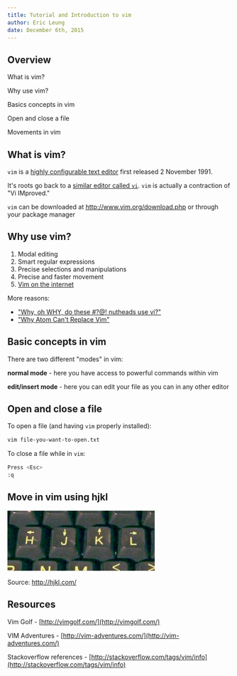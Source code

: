 ```yaml
---
title: Tutorial and Introduction to vim
author: Eric Leung
date: December 6th, 2015
---
```


## Overview

What is vim?

Why use vim?

Basics concepts in vim

Open and close a file

Movements in vim

## What is vim?

`vim` is a [highly configurable text
editor](https://en.wikipedia.org/wiki/Vim_(text_editor)) first released 2
November 1991.

It's roots go back to a [similar editor called
`vi`](https://en.wikipedia.org/wiki/Vi). `vim` is actually a contraction of "Vi
IMproved."

`vim` can be downloaded at http://www.vim.org/download.php or through your
package manager

## Why use vim?

1. Modal editing
2. Smart regular expressions
3. Precise selections and manipulations
4. Precise and faster movement
5. [Vim on the internet](https://github.com/terriburns/Vim-On-The-Internet)

More reasons:

- ["Why, oh WHY, do these #?@! nutheads use
  vi?"](http://www.viemu.com/a-why-vi-vim.html)
- ["Why Atom Can't Replace
  Vim"](https://medium.com/@mkozlows/why-atom-cant-replace-vim-433852f4b4d1#.549pcukc3)

## Basic concepts in vim

There are two different "modes" in vim:

**normal mode** - here you have access to powerful commands within vim

**edit/insert mode** - here you can edit your file as you can in any other editor

## Open and close a file

To open a file (and having `vim` properly installed):

``` {.bash .numberLines}
vim file-you-want-to-open.txt
```

To close a file while in `vim`:

``` {.bash .numberLines}
Press <Esc>
:q
```

## Move in vim using hjkl

![HJKL cursor movement keys in `vim`](images/hjkl.jpg)

Source: http://hjkl.com/

## Resources

Vim Golf - [http://vimgolf.com/](http://vimgolf.com/)

VIM Adventures - [http://vim-adventures.com/](http://vim-adventures.com/)

Stackoverflow references - [http://stackoverflow.com/tags/vim/info](http://stackoverflow.com/tags/vim/info)
